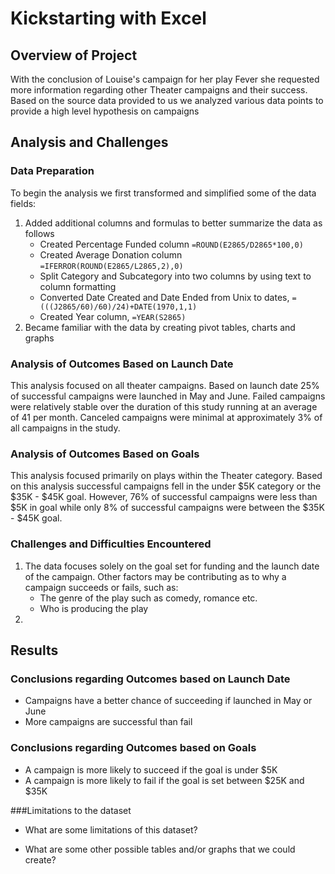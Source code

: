 # Kickstarting with Excel

## Overview of Project
With the conclusion of Louise's campaign for her play Fever she requested more information regarding other Theater campaigns and their success.  Based on the source data provided to us we analyzed various data points to provide a high level hypothesis on campaigns

## Analysis and Challenges

### Data Preparation
To begin the analysis we first transformed and simplified some of the data fields:
1. Added additional columns and formulas to better summarize the data as follows
   * Created Percentage Funded column `=ROUND(E2865/D2865*100,0)`
   * Created Average Donation column `=IFERROR(ROUND(E2865/L2865,2),0)`
   * Split Category and Subcategory into two columns by using text to column formatting
   * Converted Date Created and Date Ended from Unix to dates, `=(((J2865/60)/60)/24)+DATE(1970,1,1)`
   * Created Year column, `=YEAR(S2865)`
2. Became familiar with the data by creating pivot tables, charts and graphs

### Analysis of Outcomes Based on Launch Date
This analysis focused on all theater campaigns.  Based on launch date 25% of successful campaigns were launched in May and June.  Failed campaigns were relatively stable over the duration of this study running at an average of 41 per month.  Canceled campaigns were minimal at approximately 3% of all campaigns in the study.


### Analysis of Outcomes Based on Goals
This analysis focused primarily on plays within the Theater category.  Based on this analysis successful campaigns fell in the under $5K category or the $35K - $45K goal.  However, 76% of successful campaigns were less than $5K in goal while only 8% of successful campaigns were between the $35K - $45K goal. 

### Challenges and Difficulties Encountered
1. The data focuses solely on the goal set for funding and the launch date of the campaign.  Other factors may be contributing as to why a campaign succeeds or fails, such as:
   * The genre of the play such as comedy, romance etc.
   * Who is producing the play
2. 

## Results

### Conclusions regarding Outcomes based on Launch Date
- Campaigns have a better chance of succeeding if launched in May or June
- More campaigns are successful than fail

### Conclusions regarding Outcomes based on Goals
- A campaign is more likely to succeed if the goal is under $5K
- A campaign is more likely to fail if the goal is set between $25K and $35K

###Limitations to the dataset
- What are some limitations of this dataset?

- What are some other possible tables and/or graphs that we could create?
